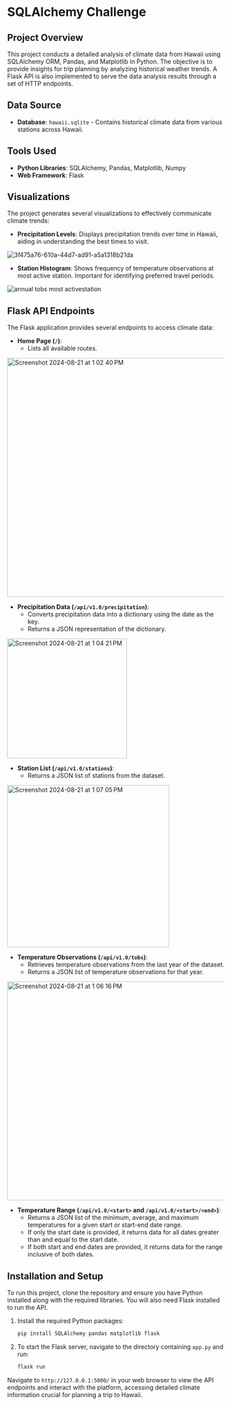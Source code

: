 
# SQLAlchemy Challenge

## Project Overview
This project conducts a detailed analysis of climate data from Hawaii using SQLAlchemy ORM, Pandas, and Matplotlib in Python. The objective is to provide insights for trip planning by analyzing historical weather trends. A Flask API is also implemented to serve the data analysis results through a set of HTTP endpoints.

## Data Source
- **Database**: `hawaii.sqlite` - Contains historical climate data from various stations across Hawaii.

## Tools Used
- **Python Libraries**: SQLAlchemy, Pandas, Matplotlib, Numpy
- **Web Framework**: Flask

## Visualizations
The project generates several visualizations to effectively communicate climate trends:
- **Precipitation Levels**: Displays precipitation trends over time in Hawaii, aiding in understanding the best times to visit.

![3f475a76-610a-44d7-ad91-a5a1318b21da](https://github.com/user-attachments/assets/9734fc87-a6fa-4ca1-bcac-1ddc6b1bdac2)


- **Station Histogram**: Shows frequency of temperature observations at most active station. Important for identifying preferred travel periods.

![annual tobs most activestation](https://github.com/user-attachments/assets/33a37f26-4c4f-4abc-bfa0-57d119aca69d)


## Flask API Endpoints
The Flask application provides several endpoints to access climate data:

- **Home Page (`/`)**:
  - Lists all available routes.
 <img width="553" alt="Screenshot 2024-08-21 at 1 02 40 PM" src="https://github.com/user-attachments/assets/62667d24-5a27-4c69-a91a-bee48bc47907">

    

- **Precipitation Data (`/api/v1.0/precipitation`)**:
  - Converts precipitation data into a dictionary using the date as the key.
  - Returns a JSON representation of the dictionary.
  
<img width="277" alt="Screenshot 2024-08-21 at 1 04 21 PM" src="https://github.com/user-attachments/assets/066b2543-8798-4852-a06c-6f6593d387fc">

- **Station List (`/api/v1.0/stations`)**:
  - Returns a JSON list of stations from the dataset.
 
    
<img width="375" alt="Screenshot 2024-08-21 at 1 07 05 PM" src="https://github.com/user-attachments/assets/7df8f329-ade9-43f0-aa72-216e8f8d6b29">

- **Temperature Observations (`/api/v1.0/tobs`)**:
  - Retrieves temperature observations from the last year of the dataset.
  - Returns a JSON list of temperature observations for that year.
 <img width="506" alt="Screenshot 2024-08-21 at 1 06 16 PM" src="https://github.com/user-attachments/assets/b4001217-2d53-40c0-a996-837eb975a13f">

  

- **Temperature Range (`/api/v1.0/<start>` and `/api/v1.0/<start>/<end>`)**:
  - Returns a JSON list of the minimum, average, and maximum temperatures for a given start or start-end date range.
  - If only the start date is provided, it returns data for all dates greater than and equal to the start date.
  - If both start and end dates are provided, it returns data for the range inclusive of both dates.
 
  

## Installation and Setup
To run this project, clone the repository and ensure you have Python installed along with the required libraries. You will also need Flask installed to run the API.

1. Install the required Python packages:
   ```bash
   pip install SQLAlchemy pandas matplotlib flask
   ```
2. To start the Flask server, navigate to the directory containing `app.py` and run:
   ```bash
   flask run
   ```

Navigate to `http://127.0.0.1:5000/` in your web browser to view the API endpoints and interact with the platform, accessing detailed climate information crucial for planning a trip to Hawaii.

